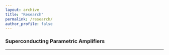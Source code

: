 ```yaml
---
layout: archive
title: "Research"
permalink: /research/
author_profile: false
---
```


### Superconducting Parametric Amplifiers
---

